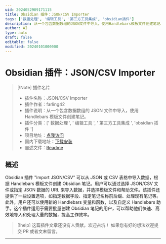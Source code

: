 ```yaml
---
uid: 2024052909171115
title: Obsidian 插件：JSON/CSV Importer
tags: ['数据处理', '编辑工具', '第三方工具集成', 'obsidian插件']
description: 从一个包含数据数组的JSON文件中导入，使用Handlebars模板文件创建笔记。
author: AI
type: auto
draft: false
editable: false
modified: 20240101000000
---
```


# Obsidian 插件：JSON/CSV Importer

> [!Note] 插件名片
> - 插件名称：JSON/CSV Importer
> - 插件作者：farling42
> - 插件说明：从一个包含数据数组的 JSON 文件中导入，使用 Handlebars 模板文件创建笔记。
> - 插件分类：[' 数据处理 ', ' 编辑工具 ', ' 第三方工具集成 ', 'obsidian 插件 ']
> - 项目地址：[点我访问](https://github.com/farling42/obsidian-import-json)
> - 国内下载地址：[下载安装](https://pkmer.cn/products/plugin/pluginMarket/?obsidian-import-json)
> - 自述文件：[Readme](https://ghproxy.net/https://raw.githubusercontent.com/farling42/obsidian-import-json/master/README.md)

## 概述

Obsidian 插件 "Import JSON/CSV" 可以从 JSON 或 CSV 表格中导入数据，根据 Handlebars 模板文件创建 Obsidian 笔记。用户可以通过选择 JSON/CSV 文件或指定 JSON 数据的 URL 来导入数据，并选择模板文件和帮助文件。该插件还提供了一些设置选项，如指定数据字段、指定笔记名称前后缀、处理现有笔记等。此外，用户还可以使用新的 Handlebars 变量和函数，以及自定义 Handlebars 助手。这个插件适用于需要批量创建 Obsidian 笔记的用户，可以帮助他们快速、高效地导入和处理大量的数据，提高工作效率。

> [!help]
> 这篇插件文章还没有人贡献，欢迎占坑！
> 如果您有好的想法欢迎提交 PR 或者文末留言。

---



